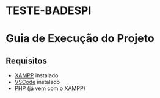 # TESTE-BADESPI

# Guia de Execução do Projeto

## Requisitos

- [XAMPP](https://www.apachefriends.org/pt_br/index.html) instalado  
- [VSCode](https://code.visualstudio.com/) instalado  
- PHP (já vem com o XAMPP)
